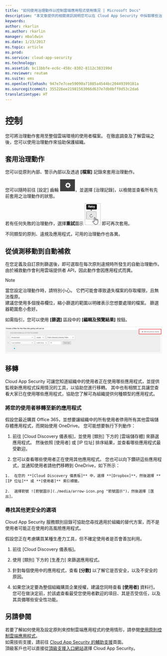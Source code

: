 ```yaml
---
title: "如何使用治理動作以控制雲端應用程式使用情況 | Microsoft Docs"
description: "本文章提供的相關資訊說明您可以在 Cloud App Security 中採取哪些治理動作，以控制組織的雲端應用程式使用方式。"
keywords: 
author: rkarlin
ms.author: rkarlin
manager: mbaldwin
ms.date: 1/23/2017
ms.topic: article
ms.prod: 
ms.service: cloud-app-security
ms.technology: 
ms.assetid: bc11bbfe-ec6c-458c-8302-8112c383199d
ms.reviewer: reutam
ms.suite: ems
ms.openlocfilehash: 947e7e7cee59090a71085a4544bc20449399181a
ms.sourcegitcommit: 355226ee21981563066d637e7db0bff0d53c2da6
translationtype: HT
---
```

# <a name="control"></a>控制
您可將治理動作套用至整個雲端環境的使用者檔案。 在徹底調查及了解雲端之後，您可以使用治理動作來協助保護組織。  

## <a name="apply-governance-actions"></a>套用治理動作  
您可以從原則內部、警示內部以及透過 **[檔案]** 記錄來套用治理動作。  

您可以隨時前往 [設定] 齒輪 ![設定圖示](./media/settings-icon.png "設定圖示")，並選擇 [治理記錄]，以檢閱並查看所有先前套用之治理動作的狀態。  

若有任何失敗的治理動作，選擇**重試**圖示 ![重試圖示](./media/retry-icon.png "重試圖示") 即可再次套用。  

不同類型的原則、違規及應用程式，可用的治理動作也各異。  

## <a name="move-from-detection-to-automatic-remediation"></a>從偵測移動到自動補救  
在您定義及自訂原則篩選後，即可選取在每次原則違規時所發生的自動治理動作。  
由於補救動作會利用雲端提供者 API，因此動作會因應用程式而異。  

> [!NOTE]  
>  當您設定治理動作時，請特別小心。 它們可能會導致遺失檔案的存取權限，且無法復原。  
> 建議您使用多個搜尋欄位，縮小篩選的範圍以明確表示您想要處理的檔案。 篩選器範圍愈小愈好。  
>   
>  如需指引，您可以使用 **[篩選]** 區段中的 **[編輯及預覽結果]** 按鈕。  

![檔案原則編輯及預覽結果](./media/file-policy-edit-and-preview-results.png "檔案原則編輯及預覽結果")  

## <a name="migration"></a>移轉  
Cloud App Security 可讓您知道組織中的使用者正在使用哪些應用程式，並提供監視新應用程式採用情況的工具，以協助您進行移轉。 其中也有相關工具讓您查看大家已在使用哪些應用程式，協助您了解可為組織提供何種類型的應用程式。  

### <a name="migrate-your-users-to-a-new-app"></a>將您的使用者移轉至新的應用程式  
假設您最近購買 Office 365，並想要讓組織中的所有使用者停用所有其他雲端儲存體應用程式，而開始使用 OneDrive。 您可能想要執行下列動作：  

1.   前往 [Cloud Discovery 儀表板]，並使用 [類別] 下方的 [雲端儲存體] 來篩選應用程式。 然後依照 [使用者] 或 [IP 位址] 排序結果，並查看哪些應用程式最受歡迎。  

2.   您可以查看哪些使用者正在使用其他應用程式。 您也可以向下鑽研這些應用程式，並通知使用者請他們移轉到 OneDrive，如下所示：

    1.  在您的 **[Cloud Discovery 儀表板]** 中，選擇 **[Dropbox]**，然後選擇 **[IP 位址]** 或 **[使用者]** 索引標籤。  

    2.  選擇箭號 ![箭號圖示](./media/arrow-icon.png "箭號圖示")，然後選擇 [匯出]。  

### <a name="find-more-secure-alternatives"></a>尋找其他更安全的選項  
Cloud App Security 服務類別目錄可協助您尋找適用於組織的替代方案，而不是使用者可能正在使用的高風險應用程式。  

假設您正在考慮購買某種生產力工具，但不確定使用者是否會善加利用。  

1.   前往 [Cloud Discovery 儀表板]。  

2.   使用 [類別] 下方的 [生產力] 來篩選應用程式。  

3.   針對每個使用中的應用程式，查看 **[分數]** 以了解它是否安全，以及不安全的原因。  

4.   如果您決定要為整個組織購買企業授權，建議您同時查看 **[使用者]** 資料行。 您可在做決定前，於該處查看最受您使用者歡迎的項目、其是否受信任，以及其具備哪些安全性功能。  

## <a name="see-also"></a>另請參閱  
若要了解如何使用及設定原則來控制雲端應用程式的使用情形，請參閱[使用原則控制雲端應用程式](control-cloud-apps-with-policies.md)。   
如需技術支援，請前往 [Cloud App Security 的輔助支援](http://support.microsoft.com/oas/default.aspx?prid=16031)頁面。   
頂級客戶也可以直接從[頂級支援入口網站](https://premier.microsoft.com/)選擇 Cloud App Security。  
